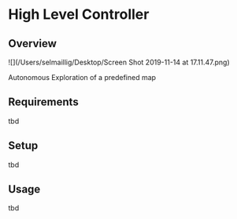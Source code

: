 # High Level Controller

## Overview 

![](/Users/selmaillig/Desktop/Screen Shot 2019-11-14 at 17.11.47.png)

Autonomous Exploration of a predefined map



## Requirements

tbd 

## Setup

tbd

## Usage

tbd